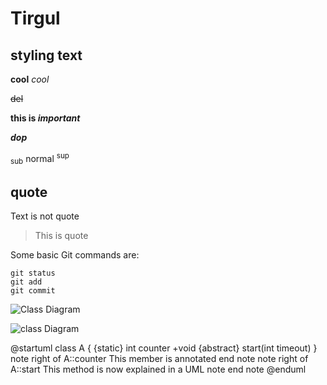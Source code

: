 # Tirgul

## styling text
**cool**
_cool_

~~del~~

**this is _important_**

**_dop_**

<sub>sub</sub> normal <sup>sup</sup>

## quote
Text is not quote
> This is quote

Some basic Git commands are:
```
git status
git add
git commit
```
![Class Diagram](http://www.plantuml.com/plantuml/proxy?src=https://raw.githubusercontent.com/Zingam/Markdown-Document-UML-Use-Test/master/UML/Instance.puml)


![class Diagram](https://github.com/oriazadok/Tirgul/blob/master/test.puml)

@startuml
class A {
{static} int counter
+void {abstract} start(int timeout)
}
note right of A::counter
  This member is annotated
end note
note right of A::start
  This method is now explained in a UML note
end note
@enduml



